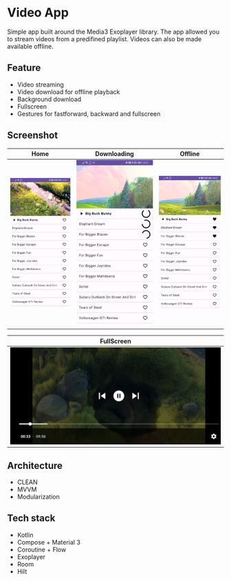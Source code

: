 # Video App

Simple app built around the Media3 Exoplayer library. The app allowed you to stream videos from a predifined playlist. Videos can also be made available offline.

## Feature
- Video streaming
- Video download for offline playback
- Background download
- Fullscreen
- Gestures for fastforward, backward and fullscreen

## Screenshot
| Home | Downloading | Offline |
|------|------|------|
| ![Screenshots](doc/image/s1.jpg "Screenshots") | ![Screenshots](doc/image/s2.jpg "Screenshots") | ![Screenshots](doc/image/s3.jpg "Screenshots") |

| FullScreen |
|-----|
 ![Screenshots](doc/image/s4.jpg "Screenshots") |

## Architecture
- CLEAN
- MVVM
- Modularization

## Tech stack
- Kotlin
- Compose + Material 3
- Coroutine + Flow
- Exoplayer
- Room
- Hilt